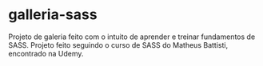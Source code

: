 # galleria-sass
Projeto de galeria feito com o intuito de aprender e treinar fundamentos de SASS. Projeto feito seguindo o curso de SASS do Matheus Battisti, encontrado na Udemy.
